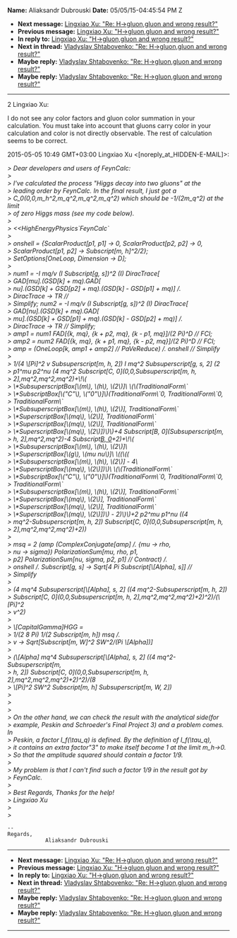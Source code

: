 **Name:** Aliaksandr Dubrouski
**Date:** 05/05/15-04:45:54 PM Z

  - **Next message:** [Lingxiao Xu: "Re: H-\>gluon,gluon and wrong
    result?"](0886.html)
  - **Previous message:** [Lingxiao Xu: "H-\>gluon,gluon and wrong
    result?"](0884.html)
  - **In reply to:** [Lingxiao Xu: "H-\>gluon,gluon and wrong
    result?"](0884.html)
  - **Next in thread:** [Vladyslav Shtabovenko: "Re: H-\>gluon,gluon and
    wrong result?"](1143.html)
  - **Maybe reply:** [Vladyslav Shtabovenko: "Re: H-\>gluon,gluon and
    wrong result?"](1143.html)
  - **Maybe reply:** [Vladyslav Shtabovenko: "Re: H-\>gluon,gluon and
    wrong result?"](1144.html)

-----

2 Lingxiao Xu:  

I do not see any color factors and gluon color summation in your  
calculation. You must take into account that gluons carry color in
your  
calculation and color is not directly observable. The rest of
calculation  
seems to be correct.  

2015-05-05 10:49 GMT+03:00 Lingxiao Xu
\<[noreply_at_HIDDEN-E-MAIL]\>:  

*\> Dear developers and users of FeynCalc:*  
*\>*  
*\> I've calculated the process "Higgs decay into two gluons" at the*  
*\> leading order by FeynCalc. In the final result, I just got a*  
*\> C\_0(0,0,m\_h^2,m\_q^2,m\_q^2,m\_q^2) which should be -1/(2m\_q^2)
at the limit*  
*\> of zero Higgs mass (see my code below).*  
*\>*  
*\> <<HighEnergyPhysics\`FeynCalc\`*  
*\>*  
*\> onshell = {ScalarProduct[p1, p1] -\> 0,
ScalarProduct[p2, p2] -\> 0,*  
*\> ScalarProduct[p1, p2] -\> Subscript[m, h]^2/2};*  
*\> SetOptions[OneLoop, Dimension -\> D];*  
*\>*  
*\> num1 = -I mq/v (I Subscript[g, s])^2 (I) DiracTrace[*  
*\> GAD[mu].(GSD[k] + mq).GAD[*  
*\> nu].(GSD[k] + GSD[p2] + mq).(GSD[k] -
GSD[p1] + mq)] /.*  
*\> DiracTrace -\> TR //*  
*\> Simplify; num2 = -I mq/v (I Subscript[g, s])^2 (I)
DiracTrace[*  
*\> GAD[nu].(GSD[k] + mq).GAD[*  
*\> mu].(GSD[k] + GSD[p1] + mq).(GSD[k] -
GSD[p2] + mq)] /.*  
*\> DiracTrace -\> TR // Simplify;*  
*\> amp1 = num1 FAD[{k, mq}, {k + p2, mq}, {k - p1, mq}]/(2
Pi)^D // FCI;*  
*\> amp2 = num2 FAD[{k, mq}, {k + p1, mq}, {k - p2, mq}]/(2
Pi)^D // FCI;*  
*\> amp = (OneLoop[k, amp1 + amp2] // PaVeReduce) /. onshell //
Simplify*  
*\>*  
*\> 1/(4 \\[Pi]^2 v Subsuperscript[m, h, 2]) I mq^2
Subsuperscript[g, s, 2] (2*  
*\> p1^mu p2^nu (4 mq^2 Subscript[C,
0](0,0,Subsuperscript[m, h,*  
*\> 2],mq^2,mq^2,mq^2)+\\\!\\(*  
*\> \\\*SubsuperscriptBox[\\(m\\), \\(h\\), \\(2\\)]\\
\\(\\(TraditionalForm\\\`*  
*\> \\\*SubscriptBox[\\("C"\\),
\\("0"\\)]\\)(TraditionalForm\\\`0, TraditionalForm\\\`0,*  
*\> TraditionalForm\\\`*  
*\> \\\*SubsuperscriptBox[\\(m\\), \\(h\\), \\(2\\)],
TraditionalForm\\\`*  
*\> \\\*SuperscriptBox[\\(mq\\), \\(2\\)],
TraditionalForm\\\`*  
*\> \\\*SuperscriptBox[\\(mq\\), \\(2\\)],
TraditionalForm\\\`*  
*\> \\\*SuperscriptBox[\\(mq\\), \\(2\\)])\\)\\)+4
Subscript[B, 0](Subsuperscript[m,*  
*\> h, 2],mq^2,mq^2)-4 Subscript[B,
0](0,mq^2,mq^2)+2)+\\\!\\(*  
*\> \\\*SubsuperscriptBox[\\(m\\), \\(h\\), \\(2\\)]\\*  
*\> \\\*SuperscriptBox[\\(g\\), \\(mu nu\\)]\\ \\((\\((*  
*\> \\\*SubsuperscriptBox[\\(m\\), \\(h\\), \\(2\\)] - 4\\*  
*\> \\\*SuperscriptBox[\\(mq\\), \\(2\\)])\\)\\
\\(\\(TraditionalForm\\\`*  
*\> \\\*SubscriptBox[\\("C"\\),
\\("0"\\)]\\)(TraditionalForm\\\`0, TraditionalForm\\\`0,*  
*\> TraditionalForm\\\`*  
*\> \\\*SubsuperscriptBox[\\(m\\), \\(h\\), \\(2\\)],
TraditionalForm\\\`*  
*\> \\\*SuperscriptBox[\\(mq\\), \\(2\\)],
TraditionalForm\\\`*  
*\> \\\*SuperscriptBox[\\(mq\\), \\(2\\)],
TraditionalForm\\\`*  
*\> \\\*SuperscriptBox[\\(mq\\), \\(2\\)])\\) - 2)\\)\\)+2 p2^mu
p1^nu ((4*  
*\> mq^2-Subsuperscript[m, h, 2]) Subscript[C,
0](0,0,Subsuperscript[m, h,*  
*\> 2],mq^2,mq^2,mq^2)+2))*  
*\>*  
*\> msq = 2 (amp (ComplexConjugate[amp] /. {mu -\> rho,*  
*\> nu -\> sigma}) PolarizationSum[mu, rho, p1,*  
*\> p2] PolarizationSum[nu, sigma, p2, p1] // Contract)
/.*  
*\> onshell /. Subscript[g, s] -\> Sqrt[4 Pi
Subscript[\\[Alpha], s]] //*  
*\> Simplify*  
*\>*  
*\> (4 mq^4 Subsuperscript[\\[Alpha], s, 2] ((4
mq^2-Subsuperscript[m, h, 2])*  
*\> Subscript[C, 0](0,0,Subsuperscript[m, h,
2],mq^2,mq^2,mq^2)+2)^2)/(\\[Pi]^2*  
*\> v^2)*  
*\>*  
*\> \\[CapitalGamma]HGG =*  
*\> 1/(2 8 Pi) 1/(2 Subscript[m, h]) msq /.*  
*\> v -\> Sqrt[Subscript[m, W]^2 SW^2/(Pi
\\[Alpha])]*  
*\>*  
*\> (\\[Alpha] mq^4 Subsuperscript[\\[Alpha], s,
2] ((4 mq^2-Subsuperscript[m,*  
*\> h, 2]) Subscript[C, 0](0,0,Subsuperscript[m, h,
2],mq^2,mq^2,mq^2)+2)^2)/(8*  
*\> \\[Pi]^2 SW^2 Subscript[m, h] Subsuperscript[m,
W, 2])*  
*\>*  
*\>*  
*\>*  
*\> On the other hand, we can check the result with the analytical
side(for*  
*\> example, Peskin and Schroeder's Final Project 3) and a problem
comes. In*  
*\> Peskin, a factor I\_f(\\tau\_q) is defined. By the definition of
I\_f(\\tau\_q),*  
*\> it contains an extra factor"3" to make itself become 1 at the limit
m\_h-\>0.*  
*\> So that the amplitude squared should contain a factor 1/9.*  
*\>*  
*\> My problem is that I can't find such a factor 1/9 in the result got
by*  
*\> FeynCalc.*  
*\>*  
*\> Best Regards, Thanks for the help\!*  
*\> Lingxiao Xu*  
*\>*  
*\>*  

    -- 
    Regards,
                Aliaksandr Dubrouski

-----

  - **Next message:** [Lingxiao Xu: "Re: H-\>gluon,gluon and wrong
    result?"](0886.html)
  - **Previous message:** [Lingxiao Xu: "H-\>gluon,gluon and wrong
    result?"](0884.html)
  - **In reply to:** [Lingxiao Xu: "H-\>gluon,gluon and wrong
    result?"](0884.html)
  - **Next in thread:** [Vladyslav Shtabovenko: "Re: H-\>gluon,gluon and
    wrong result?"](1143.html)
  - **Maybe reply:** [Vladyslav Shtabovenko: "Re: H-\>gluon,gluon and
    wrong result?"](1143.html)
  - **Maybe reply:** [Vladyslav Shtabovenko: "Re: H-\>gluon,gluon and
    wrong result?"](1144.html)

-----

